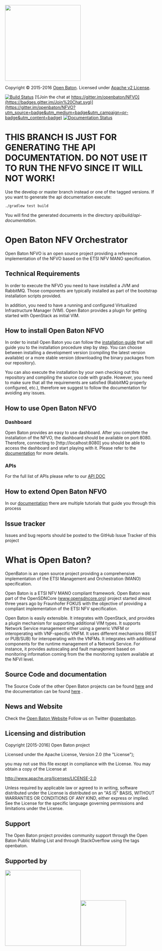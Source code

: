   <img src="https://raw.githubusercontent.com/openbaton/openbaton.github.io/master/images/openBaton.png" width="250"/>

  Copyright © 2015-2016 [Open Baton](http://openbaton.org).
  Licensed under [Apache v2 License](http://www.apache.org/licenses/LICENSE-2.0).
  
[![Build Status](https://travis-ci.org/openbaton/NFVO.svg?branch=master)](https://travis-ci.org/openbaton/NFVO)
[![Join the chat at https://gitter.im/openbaton/NFVO](https://badges.gitter.im/Join%20Chat.svg)](https://gitter.im/openbaton/NFVO?utm_source=badge&utm_medium=badge&utm_campaign=pr-badge&utm_content=badge)
[![Documentation Status](https://readthedocs.org/projects/openbaton-docs/badge/?version=stable)](http://openbaton-docs.readthedocs.io/en/stable/?badge=stable)

# **THIS BRANCH IS JUST FOR GENERATING THE API DOCUMENTATION. DO NOT USE IT TO RUN THE NFVO SINCE IT WILL NOT WORK!**
Use the develop or master branch instead or one of the tagged versions. 
If you want to generate the api documentation execute: 

```bash
./gradlew test build
```

You will find the generated documents in the directory *api/build/api-documentation*.

# Open Baton NFV Orchestrator

Open Baton NFVO is an open source project providing a reference implementation of the NFVO based on the ETSI NFV MANO specification. 

## Technical Requirements

In order to execute the NFVO you need to have installed a JVM and RabbitMQ. Those components are typically installed as part of the bootstrap installation scripts provided.

In addition, you need to have a running and configured Virtualized Infrastructure Manager (VIM). Open Baton provides a plugin for getting started with OpenStack as initial VIM. 

## How to install Open Baton NFVO

In order to install Open Baton you can follow the [installation guide](http://openbaton.github.io/documentation/nfvo-installation-deb/) that will guide you to the installation procedure step by step. You can choose between installing a development version (compiling the latest version available) or a more stable version (downloading the binary packages from our repository). 

You can also execute the installation by your own checking out this repository and compiling the source code with gradle. However, you need to make sure that all the requirements are satisfied (RabbitMQ properly configured, etc.), therefore we suggest to follow the documentation for avoiding any issues. 

## How to use Open Baton NFVO

### Dashboard

Open Baton provides an easy to use dashboard. After you complete the installation of the NFVO, the dashboard should be available on port 8080. Therefore, connecting to [http://localhost:8080] you should be able to access the dashboard and start playing with it. Please refer to the [documentation][openbaton-doc] for more details.

### APIs

For the full list of APIs please refer to our [API DOC](http://get.openbaton.org/api/ApiDoc.pdf)

## How to extend Open Baton NFVO

In our [documentation](http://openbaton.github.io/documentation/extend/) there are multiple tutorials that guide you through this process

## Issue tracker

Issues and bug reports should be posted to the GitHub Issue Tracker of this project

# What is Open Baton?

OpenBaton is an open source project providing a comprehensive implementation of the ETSI Management and Orchestration (MANO) specification.

Open Baton is a ETSI NFV MANO compliant framework. Open Baton was part of the OpenSDNCore (www.opensdncore.org) project started almost three years ago by Fraunhofer FOKUS with the objective of providing a compliant implementation of the ETSI NFV specification.

Open Baton is easily extensible. It integrates with OpenStack, and provides a plugin mechanism for supporting additional VIM types. It supports Network Service management either using a generic VNFM or interoperating with VNF-specific VNFM. It uses different mechanisms (REST or PUB/SUB) for interoperating with the VNFMs. It integrates with additional components for the runtime management of a Network Service. For instance, it provides autoscaling and fault management based on monitoring information coming from the the monitoring system available at the NFVI level.

## Source Code and documentation

The Source Code of the other Open Baton projects can be found [here][openbaton-github] and the documentation can be found [here][openbaton-doc] .

## News and Website

Check the [Open Baton Website][openbaton]
Follow us on Twitter @[openbaton][openbaton-twitter].

## Licensing and distribution
Copyright [2015-2016] Open Baton project

Licensed under the Apache License, Version 2.0 (the "License");

you may not use this file except in compliance with the License.
You may obtain a copy of the License at

  http://www.apache.org/licenses/LICENSE-2.0

Unless required by applicable law or agreed to in writing, software
distributed under the License is distributed on an "AS IS" BASIS,
WITHOUT WARRANTIES OR CONDITIONS OF ANY KIND, either express or implied.
See the License for the specific language governing permissions and
limitations under the License.

## Support
The Open Baton project provides community support through the Open Baton Public Mailing List and through StackOverflow using the tags openbaton.

## Supported by
  <img src="https://raw.githubusercontent.com/openbaton/openbaton.github.io/master/images/fokus.png" width="250"/><img src="https://raw.githubusercontent.com/openbaton/openbaton.github.io/master/images/tu.png" width="150"/>

[fokus-logo]: https://raw.githubusercontent.com/openbaton/openbaton.github.io/master/images/fokus.png
[openbaton]: http://openbaton.org
[openbaton-doc]: http://openbaton.org/documentation
[openbaton-github]: http://github.org/openbaton
[openbaton-logo]: https://raw.githubusercontent.com/openbaton/openbaton.github.io/master/images/openBaton.png
[openbaton-mail]: mailto:users@openbaton.org
[openbaton-twitter]: https://twitter.com/openbaton
[tub-logo]: https://raw.githubusercontent.com/openbaton/openbaton.github.io/master/images/tu.png
